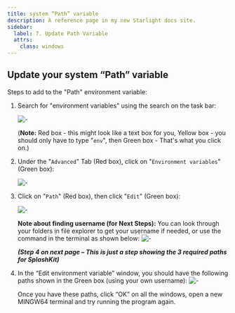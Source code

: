 ```yaml
---
title: system “Path” variable
description: A reference page in my new Starlight docs site.
sidebar:
  label: 7. Update Path Variable
  attrs:
    class: windows
---
```


## Update your system “Path” variable

Steps to add to the "Path" environment variable:

1. Search for "environment variables" using the search on the task bar:

    ![-](https://i.imgur.com/i3cb9nr.png)

    (**Note:** Red box - this might look like a text box for you, Yellow box - you should only have to
    type "`env`", then Green box - That's what you click on.)
1. Under the "`Advanced`" Tab (Red box), click on "`Environment variables`" (Green box):

    ![-](https://i.imgur.com/4Cbmnja.png)
1. Click on "`Path`" (Red box), then click "`Edit`" (Green box):

    ![-](https://i.imgur.com/e4H9XIF.png)

    **Note about finding username (for Next Steps):** You can look through your folders in file
    explorer to get your username if needed, or use the command in the terminal as
    shown below:
    ![-](https://i.imgur.com/2neJLOs.png)

    ***(Step 4 on next page – This is just a step showing the 3 required paths for SplashKit)***
1. In the “Edit environment variable” window, you should have the following paths shown in the Green box (using your own username):
    ![-](https://i.imgur.com/AvNrlNV.png)

    Once you have these paths, click “OK” on all the windows, open a new MINGW64 terminal
and try running the program again.
